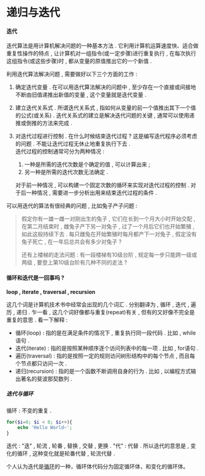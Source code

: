 # 递归与迭代

#### 迭代

迭代算法是用计算机解决问题的一种基本方法 . 它利用计算机运算速度快、适合做重复性操作的特点 , 让计算机对一组指令\(或一定步骤\)进行重复执行 , 在每次执行这组指令\(或这些步骤\)时 , 都从变量的原值推出它的一个新值 .

利用迭代算法解决问题 , 需要做好以下三个方面的工作 :

1. 确定迭代变量 . 在可以用迭代算法解决的问题中 , 至少存在一个直接或间接地不断由旧值递推出新值的变量 , 这个变量就是迭代变量 . 
2. 建立迭代关系式 . 所谓迭代关系式 , 指如何从变量的前一个值推出其下一个值的公式\(或关系\) . 迭代关系式的建立是解决迭代问题的关键 , 通常可以使用递推或倒推的方法来完成 . 
3. 对迭代过程进行控制 . 在什么时候结束迭代过程 ? 这是编写迭代程序必须考虑的问题 . 不能让迭代过程无休止地重复执行下去 .   
   迭代过程的控制通常可分为两种情况 :   
   1. 一种是所需的迭代次数是个确定的值 , 可以计算出来 ;   
   2. 另一种是所需的迭代次数无法确定 .

   对于前一种情况 , 可以构建一个固定次数的循环来实现对迭代过程的控制 . 对于后一种情况 , 需要进一步分析出用来结束迭代过程的条件 .

可以用迭代的算法有很经典的问题 , 比如兔子产子问题 :

> 假定你有一雄一雌一对刚出生的兔子 , 它们在长到一个月大小时开始交配 , 在第二月结束时 , 雌兔子产下另一对兔子 , 过了一个月后它们也开始繁殖 , 如此这般持续下去 . 每只雌兔在开始繁殖时每月都产下一对兔子 , 假定没有兔子死亡 , 在一年后总共会有多少对兔子 ?
>
> 还有上楼梯的走法问题 : 有一段楼梯有10级台阶 , 规定每一步只能跨一级或两级 , 要登上第10级台阶有几种不同的走法 ?

#### 循环和迭代是一回事吗 ?

**loop , iterate , traversal , recursion**

这几个词是计算机技术书中经常会出现的几个词汇 . 分别翻译为 , 循环 , 迭代 , 遍历 , 递归 . 乍一看 , 这几个词好像都与重复\(repeat\)有关 , 但有的又好像不完全是重复的意思 . 看一下解释 :

* 循环\(loop\) : 指的是在满足条件的情况下 , 重复执行同一段代码 . 比如 , while语句 . 
* 迭代\(iterate\) : 指的是按照某种顺序逐个访问列表中的每一项 . 比如 , for语句 . 
* 遍历\(traversal\) : 指的是按照一定的规则访问树形结构中的每个节点 , 而且每个节点都只访问一次 . 
* 递归\(recursion\) : 指的是一个函数不断调用自身的行为 . 比如 , 以编程方式输出著名的斐波那契数列 . 

##### 迭代与循环

循环 : 不变的重复 .

```php
for($i=0; $i < 8; $i++){
    echo 'Hello World~';
}
```

迭代 : "迭" , 轮流 , 轮番 , 替换 , 交替 , 更换 . "代" : 代替 . 所以迭代的意思是 , 变化的循环 , 这种变化就是轮番代替 , 轮流代替 .

个人认为迭代是[循环](http://www.nowamagic.net/librarys/veda/tag/循环)的一种，循环体代码分为固定循环体，和变化的循环体。

